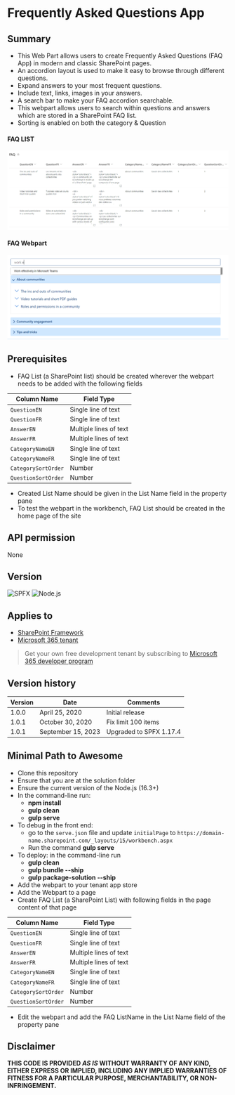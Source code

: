 # Frequently Asked Questions App

## Summary

- This Web Part allows users to create Frequently Asked Questions (FAQ App) in modern and classic SharePoint pages.
- An accordion layout is used to make it easy to browse through different questions.
- Expand answers to your most frequent questions.
- Include text, links, images in your answers.
- A search bar to make your FAQ accordion searchable.
- This webpart allows users to search within questions and answers which are stored in a SharePoint FAQ list.
- Sorting is enabled on both the category & Question
#### FAQ LIST
![Web part preview](assets/FAQLIST.png)
#### FAQ Webpart
![Web part preview](assets/FAQWebpart.png)

## Prerequisites

- FAQ List (a SharePoint list) should be created wherever the webpart needs to be added with the following fields

Column Name|Field Type
-------|----
`QuestionEN`|Single line of text
`QuestionFR`|Single line of text
`AnswerEN`|Multiple lines of text
`AnswerFR`|Multiple lines of text
`CategoryNameEN`|Single line of text
`CategoryNameFR`|Single line of text
`CategorySortOrder`|Number
`QuestionSortOrder`|Number

- Created List Name should be given in the List Name field in the property pane
- To test the webpart in the workbench, FAQ List should be created in the home page of the site
## API permission
None
## Version 

![SPFX](https://img.shields.io/badge/SPFX-1.17.4-green.svg)
![Node.js](https://img.shields.io/badge/Node.js-v16.3+-green.svg)

## Applies to

- [SharePoint Framework](https://aka.ms/spfx)
- [Microsoft 365 tenant](https://docs.microsoft.com/en-us/sharepoint/dev/spfx/set-up-your-developer-tenant)

> Get your own free development tenant by subscribing to [Microsoft 365 developer program](http://aka.ms/o365devprogram)

## Version history

Version|Date|Comments
-------|----|--------
1.0.0 | April 25, 2020 | Initial release
1.0.1 | October 30, 2020 | Fix limit 100 items
1.0.1 | September 15, 2023 | Upgraded to SPFX 1.17.4

## Minimal Path to Awesome
- Clone this repository
- Ensure that you are at the solution folder
- Ensure the current version of the Node.js (16.3+)
- In the command-line run:
  - **npm install**
  - **gulp clean**
  - **gulp serve**
- To debug in the front end:
  - go to the `serve.json` file and update `initialPage` to `https://domain-name.sharepoint.com/_layouts/15/workbench.aspx`
  - Run the command **gulp serve**
- To deploy:
  in the command-line run
  - **gulp clean**
  - **gulp bundle --ship**
  - **gulp package-solution --ship**
- Add the webpart to your tenant app store
- Add the Webpart to a page
- Create FAQ List (a SharePoint List) with following fields in the page content of that page

Column Name|Field Type
-------|----
`QuestionEN`|Single line of text
`QuestionFR`|Single line of text
`AnswerEN`|Multiple lines of text
`AnswerFR`|Multiple lines of text
`CategoryNameEN`|Single line of text
`CategoryNameFR`|Single line of text
`CategorySortOrder`|Number
`QuestionSortOrder`|Number
- Edit the webpart and add the FAQ ListName in the List Name field of the property pane

## Disclaimer

**THIS CODE IS PROVIDED *AS IS* WITHOUT WARRANTY OF ANY KIND, EITHER EXPRESS OR IMPLIED, INCLUDING ANY IMPLIED WARRANTIES OF FITNESS FOR A PARTICULAR PURPOSE, MERCHANTABILITY, OR NON-INFRINGEMENT.**